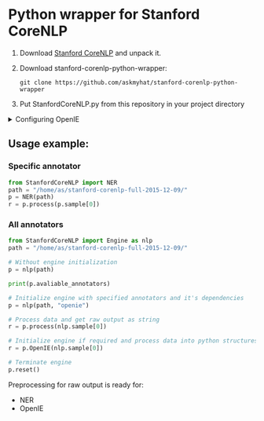 # Python wrapper for Stanford CoreNLP

1. Download [Stanford CoreNLP](http://stanfordnlp.github.io/CoreNLP/) and unpack it.
2. Download stanford-corenlp-python-wrapper:

    `git clone https://github.com/askmyhat/stanford-corenlp-python-wrapper`

3. Put StanfordCoreNLP.py from this repository in your project directory

<details> 
  <summary>Configuring OpenIE</summary>
There isn't prompt string in OpenIE shell so we have to add it.
Execute this in CoreNLP root to get sources:

    mkdir src
    cd src
    jar -xf ../stanford-corenlp-3.6.0-sources.jar 
    cd ..
    
Edit file `./src/edu/stanford/nlp/naturalli/OpenIE.java`:

```diff
    724     if (filesToProcess.length == 0) {
    725       // Running from stdin; one document per line.
-   726       System.err.println("Processing from stdin. Enter one sentence per line.");
+   726       System.err.print("NLP> ");
    727       Scanner scanner = new Scanner(System.in);
    728       String line;
    729       try {
    730         line = scanner.nextLine();
    731       } catch (NoSuchElementException e) {
    732         System.err.println("No lines found on standard in");
    733         return;
    734       }
    735       while (line != null) {
    736         processDocument(pipeline, "stdin", line);
    737         try {
+   738           System.err.print("NLP> ");
    739           line = scanner.nextLine();
    740         } catch (NoSuchElementException e) {
    741           return;
    742         }
    743       }
```

Recompile CoreNLP

    ant
    cd classes
    jar -cfm ../stanford-corenlp-3.6.0.jar ../src/META-INF/MANIFEST.MF edu
    cd ..

</details>

## Usage example:

### Specific annotator

```python
from StanfordCoreNLP import NER
path = "/home/as/stanford-corenlp-full-2015-12-09/"
p = NER(path)
r = p.process(p.sample[0])
```

### All annotators

```python
from StanfordCoreNLP import Engine as nlp
path = "/home/as/stanford-corenlp-full-2015-12-09/"

# Without engine initialization
p = nlp(path)

print(p.avaliable_annotators)

# Initialize engine with specified annotators and it's dependencies
p = nlp(path, "openie")

# Process data and get raw output as string
r = p.process(nlp.sample[0])

# Initialize engine if required and process data into python structures
r = p.OpenIE(nlp.sample[0])

# Terminate engine
p.reset()
```

Preprocessing for raw output is ready for:
* NER
* OpenIE

